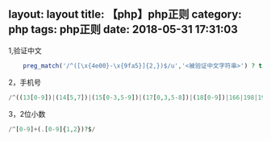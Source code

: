 layout: layout
title: 【php】php正则
category: php
tags: php正则
date: 2018-05-31 17:31:03
---
1,验证中文
``` php
    preg_match('/^([\x{4e00}-\x{9fa5}]{2,})$/u','<被验证中文字符串>') ? true : false;
```
2，手机号
``` php 
/^((13[0-9])|(14[5,7])|(15[0-3,5-9])|(17[0,3,5-8])|(18[0-9])|166|198|199)\d{8}$/
```

3，2位小数
``` php
/^[0-9]+(.[0-9]{1,2})?$/
```
